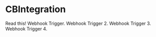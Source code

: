 # CBIntegration

Read this!
Webhook Trigger.
Webhook Trigger 2.
Webhook Trigger 3.
Webhook Trigger 4.
